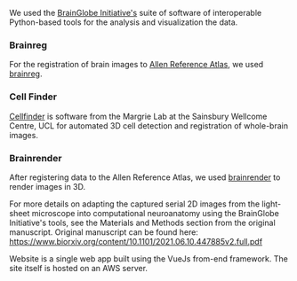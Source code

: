 We used the [BrainGlobe Initiative's](https://brainglobe.info) suite of software of interoperable Python-based tools for the analysis and visualization the data.

### Brainreg
For the registration of brain images to [Allen Reference Atlas](https://mouse.brain-map.org/static/atlas), we used [brainreg](https://github.com/brainglobe/brainreg).

### Cell Finder
[Cellfinder](https://brainglobe.info/cellfinder) is software from the Margrie Lab at the Sainsbury Wellcome Centre, UCL for automated 3D cell detection and registration of whole-brain images.

### Brainrender
After registering data to the Allen Reference Atlas, we used [brainrender](https://docs.brainrender.info) to render images in 3D.

For more details on adapting the captured serial 2D images from the light-sheet microscope into computational neuroanatomy using the BrainGlobe Initiative's tools, see the Materials and Methods section from the original manuscript. Original manuscript can be found here: https://www.biorxiv.org/content/10.1101/2021.06.10.447885v2.full.pdf  


Website is a single web app built using the VueJs from-end framework. The site itself is hosted on an AWS server. 